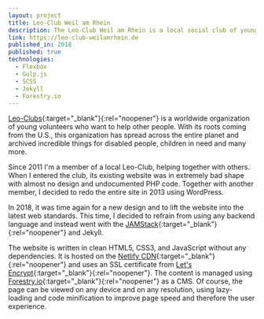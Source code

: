 ```yaml
---
layout: project
title: Leo-Club Weil am Rhein
description: The Leo-Club Weil am Rhein is a local social club of young people who are dedicated to help disabled people and children in need.
link: https://leo-club-weilamrhein.de
published_in: 2018
published: true
technologies:
  - Flexbox
  - Gulp.js
  - SCSS
  - Jekyll
  - Forestry.io
---
```


[Leo-Clubs](http://members.lionsclubs.org/EN/leos/index.php){:target="_blank"}{:rel="noopener"} is a worldwide organization of young volunteers who want to help other people. With its roots coming from the U.S., this organization has spread across the entire planet and archived incredible things for disabled people, children in need and many more.

Since 2011 I'm a member of a local Leo-Club, helping together with others. When I entered the club, its existing website was in extremely bad shape with almost no design and undocumented PHP code. Together with another member, I decided to redo the entire site in 2013 using WordPress.

In 2018, it was time again for a new design and to lift the website into the latest web standards. This time, I decided to refrain from using any backend language and instead went with the [JAMStack](https://jamstack.org/){:target="_blank"}{:rel="noopener"} and Jekyll.

The website is written in clean HTML5, CSS3, and JavaScript without any dependencies. It is hosted on the [Netlify CDN](https://www.netlify.com/){:target="_blank"}{:rel="noopener"} and uses an SSL certificate from [Let's Encrypt](https://letsencrypt.org/){:target="_blank"}{:rel="noopener"}. The content is managed using [Forestry.io](https://forestry.io/){:target="_blank"}{:rel="noopener"} as a CMS. Of course, the page can be viewed on any device and on any resolution, using lazy-loading and code minification to improve page speed and therefore the user experience.